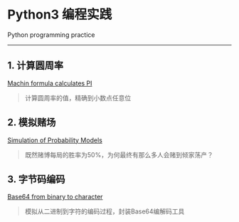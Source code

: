 # Python3 编程实践
Python programming practice

----------
## 1. 计算圆周率
[Machin formula calculates PI][1]

> 计算圆周率的值，精确到小数点任意位

## 2. 模拟赌场
[Simulation of Probability Models][2]

> 既然赌博每局的胜率为50%，为何最终有那么多人会赌到倾家荡产？

## 3. 字节码编码
[Base64 from binary to character][3]

> 模拟从二进制到字符的编码过程，封装Base64编解码工具


  [1]: https://github.com/scriptgeeker/python-demo/tree/master/CalculatePI
  [2]: https://github.com/scriptgeeker/python-demo/tree/master/MockCasinos
  [3]: https://github.com/scriptgeeker/python-demo/tree/master/BaseCode